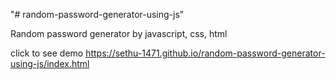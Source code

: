 "# random-password-generator-using-js" 

Random password generator by javascript, css, html

click to see demo https://sethu-1471.github.io/random-password-generator-using-js/index.html

